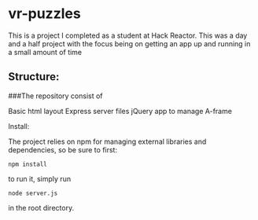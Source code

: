 # vr-puzzles
This is a project I completed as a student at Hack Reactor. This was a day and a half project with the focus being on getting an app up and running
in a small amount of time

## Structure:

###The repository consist of

Basic html layout
Express server files
jQuery app to manage A-frame


Install:

The project relies on npm for managing external libraries and dependencies, so be sure to first:

`npm install`

to run it, simply run

`node server.js`

in the root directory.


